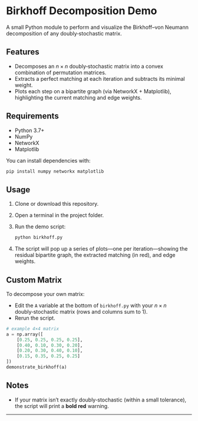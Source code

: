 # Birkhoff Decomposition Demo

A small Python module to perform and visualize the Birkhoff–von Neumann decomposition of any doubly‑stochastic matrix.

## Features

* Decomposes an $n \times n$ doubly‑stochastic matrix into a convex combination of permutation matrices.
* Extracts a perfect matching at each iteration and subtracts its minimal weight.
* Plots each step on a bipartite graph (via NetworkX + Matplotlib), highlighting the current matching and edge weights.

## Requirements

* Python 3.7+
* NumPy
* NetworkX
* Matplotlib

You can install dependencies with:

```bash
pip install numpy networkx matplotlib
```

## Usage

1. Clone or download this repository.

2. Open a terminal in the project folder.

3. Run the demo script:

   ```bash
   python birkhoff.py
   ```

4. The script will pop up a series of plots—one per iteration—showing the residual bipartite graph, the extracted matching (in red), and edge weights.

## Custom Matrix

To decompose your own matrix:

* Edit the `A` variable at the bottom of `birkhoff.py` with your $n \times n$ doubly‑stochastic matrix (rows and columns sum to 1).
* Rerun the script.

```python
# example 4×4 matrix
a = np.array([
    [0.25, 0.25, 0.25, 0.25],
    [0.40, 0.10, 0.30, 0.20],
    [0.20, 0.30, 0.40, 0.10],
    [0.15, 0.35, 0.25, 0.25]
])
demonstrate_birkhoff(a)
```

## Notes

* If your matrix isn’t exactly doubly‑stochastic (within a small tolerance), the script will print a **bold red** warning.

---
